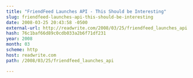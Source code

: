 ```yaml
---
title: "FriendFeed Launches API - This Should be Interesting"
slug: friendfeed-launches-api-this-should-be-interesting
date: 2008-03-25 20:43:58 -0500
external-url: http://readwrite.com/2008/03/25/friendfeed_launches_api
hash: 76c1baf66d89c0cdb033a2b6f71df231
year: 2008
month: 03
scheme: http
host: readwrite.com
path: /2008/03/25/friendfeed_launches_api

---
```



